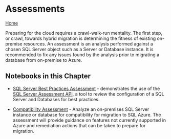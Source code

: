 # Assessments

[Home](../readme.md)

Preparing for the cloud requires a crawl-walk-run mentality. The first step, or crawl, towards hybrid migration is determining the fitness of existing on-premise resources. An assessment is an analysis performed against a chosen SQL Server object such as a Server or Database instance. It is recommended to fix any issues found by the analysis prior to migrating a database from on-premise to Azure. 

## Notebooks in this Chapter
- [SQL Server Best Practices Assessment](sql-server-assessment.ipynb) - demonstrates the use of the [SQL Server Assessment API](https://docs.microsoft.com/en-us/sql/sql-assessment-api/sql-assessment-api-overview), a tool to review the configuration of a SQL Server and Databases for best practices. 

- [Compatibility Assessment](compatibility-assessment.ipynb) - Analyze an on-premises SQL Server instance or database for compatibility for migration to SQL Azure. The assessment will provide guidance on features not currently supported in Azure and remediation actions that can be taken to prepare for migration.